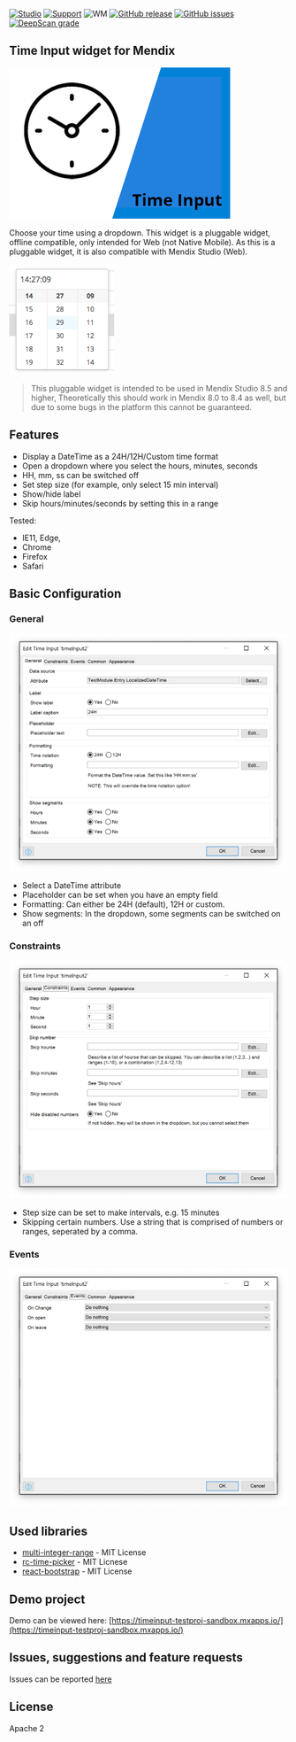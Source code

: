 [![Studio](https://img.shields.io/badge/Studio%20version-8.5%2B-blue.svg)](https://appstore.home.mendix.com/link/modeler/)
[![Support](https://img.shields.io/badge/Support-Community%20(no%20active%20support)-orange.svg)](https://docs.mendix.com/developerportal/app-store/app-store-content-support)
![WM](https://img.shields.io/badge/Webmodeler%20compatible-YES-green.svg)
[![GitHub release](https://img.shields.io/github/release/JelteMX/mendix-time-input)](https://github.com/JelteMX/mendix-time-input/releases/latest)
[![GitHub issues](https://img.shields.io/github/issues/JelteMX/mendix-time-input)](https://github.com/JelteMX/mendix-time-input/issues)
[![DeepScan grade](https://deepscan.io/api/teams/7221/projects/9643/branches/127915/badge/grade.svg)](https://deepscan.io/dashboard#view=project&tid=7221&pid=9643&bid=127915)

## Time Input widget for Mendix

![AppStore](/assets/AppStoreIcon.png)

Choose your time using a dropdown. This widget is a pluggable widget, offline compatible, only intended for Web (not Native Mobile). As this is a pluggable widget, it is also compatible with Mendix Studio (Web).

![screenshot](/assets/dropdown.png)

> This pluggable widget is intended to be used in Mendix Studio 8.5 and higher, Theoretically this should work in Mendix 8.0 to 8.4 as well, but due to some bugs in the platform this cannot be guaranteed.

## Features

- Display a DateTime as a 24H/12H/Custom time format
- Open a dropdown where you select the hours, minutes, seconds
- HH, mm, ss can be switched off
- Set step size (for example, only select 15 min interval)
- Show/hide label
- Skip hours/minutes/seconds by setting this in a range

Tested:

- IE11, Edge,
- Chrome
- Firefox
- Safari

## Basic Configuration

### General

![settings](/assets/settings1.png)

- Select a DateTime attribute
- Placeholder can be set when you have an empty field
- Formatting: Can either be 24H (default), 12H or custom.
- Show segments: In the dropdown, some segments can be switched on an off

### Constraints

![settings](/assets/settings2.png)

- Step size can be set to make intervals, e.g. 15 minutes
- Skipping certain numbers. Use a string that is comprised of numbers or ranges, seperated by a comma.

### Events

![settings](/assets/settings3.png)

## Used libraries

- [multi-integer-range](https://www.npmjs.com/package/multi-integer-range) - MIT License
- [rc-time-picker](https://www.npmjs.com/package/rc-time-picker) - MIT Licnese
- [react-bootstrap](https://www.npmjs.com/package/react-bootstrap/v/0.33.1) - MIT License

## Demo project

Demo can be viewed here: [https://timeinput-testproj-sandbox.mxapps.io/](https://timeinput-testproj-sandbox.mxapps.io/)

## Issues, suggestions and feature requests

Issues can be reported [here](https://github.com/JelteMX/mendix-time-input/issues)

## License

Apache 2
